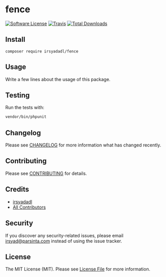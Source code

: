 # fence

[![Software License](https://img.shields.io/badge/license-MIT-brightgreen.svg?style=flat-square)](LICENSE.md)
[![Travis](https://img.shields.io/travis/irsyadadl/fence.svg?style=flat-square)]()
[![Total Downloads](https://img.shields.io/packagist/dt/irsyadadl/fence.svg?style=flat-square)](https://packagist.org/packages/irsyadadl/fence)

## Install
`composer require irsyadadl/fence`

## Usage
Write a few lines about the usage of this package.

## Testing
Run the tests with:

``` bash
vendor/bin/phpunit
```

## Changelog
Please see [CHANGELOG](CHANGELOG.md) for more information what has changed recently.

## Contributing
Please see [CONTRIBUTING](CONTRIBUTING.md) for details.

## Credits

- [irsyadadl](https://github.com/irsyadadl)
- [All Contributors](https://github.com/irsyadadl/fence/contributors)

## Security
If you discover any security-related issues, please email irsyad@parsinta.com instead of using the issue tracker.

## License
The MIT License (MIT). Please see [License File](/LICENSE.md) for more information.